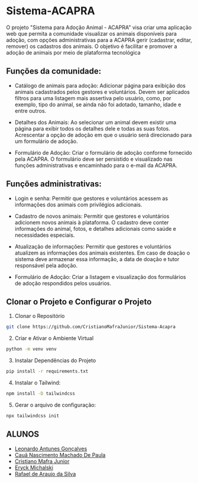 # Sistema-ACAPRA
O projeto "Sistema para Adoção Animal - ACAPRA" visa criar uma aplicação web  que permita a comunidade visualizar os animais disponíveis para adoção, com opções administrativas para a ACAPRA gerir (cadastrar, editar, remover) os cadastros dos animais. O objetivo é facilitar e promover a adoção de animais por meio de plataforma tecnológica

## Funções da comunidade:

- Catálogo de animais para adoção: Adicionar página para exibição dos animais cadastrados pelos gestores e voluntários. Devem ser aplicados filtros para uma listagem mais assertiva pelo usuário, como, por exemplo, tipo do animal, se ainda não foi adotado, tamanho, idade e entre outros.

- Detalhes dos Animais: Ao selecionar um animal devem existir uma página para exibir todos os detalhes dele e todas as suas fotos. Acrescentar a opção de adoção em que o usuário será direcionado para um formulário de adoção.

- Formulário de Adoção: Criar o formulário de adoção conforme fornecido pela ACAPRA. O formulário deve ser persistido e visualizado nas funções administrativas e encaminhado para o e-mail da ACAPRA.

## Funções administrativas:

- Login e senha: Permitir que gestores e voluntários acessem as informações dos animais com privilégios adicionais.

- Cadastro de novos animais: Permitir que gestores e voluntários adicionem novos animais à plataforma. O cadastro deve conter informações do animal, fotos, e detalhes adicionais como saúde e necessidades especiais.

- Atualização de informações: Permitir que gestores e voluntários atualizem as informações dos animais existentes. Em caso de doação o sistema deve armazenar essa informação, a data de doação e tutor responsável pela adoção.

- Formulário de Adoção: Criar a listagem e visualização dos formulários de adoção respondidos pelos usuários.

## Clonar o Projeto e Configurar o Projeto

1. Clonar o Repositório
```bash
git clone https://github.com/CristianoMafraJunior/Sistema-Acapra
```

2. Criar e Ativar o Ambiente Virtual
```bash
python -m venv venv
```

3. Instalar Dependências do Projeto
```bash
pip install -r requirements.txt
```

4. Instalar o Tailwind:
```bash
npm install -D tailwindcss
```
5. Gerar o arquivo de configuração:
```bash
npx tailwindcss init
```

## ALUNOS

- [Leonardo Antunes Gonçalves](https://github.com/LeskeLense)
- [Cauã Nascimento Machado De Paula](https://github.com/CauaDePaula)
- [Cristiano Mafra Junior](https://github.com/CristianoMafraJunior)
- [Eryck Michalski](https://github.com/EryckScript)
- [Rafael de Araujo da Silva](https://github.com/Cascaum)
